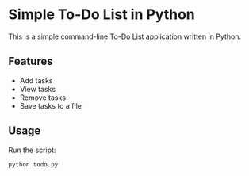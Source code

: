 # Simple To-Do List in Python

This is a simple command-line To-Do List application written in Python.

## Features
- Add tasks
- View tasks
- Remove tasks
- Save tasks to a file

## Usage
Run the script:
```
python todo.py
```
